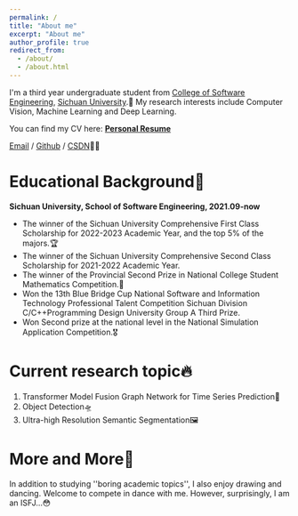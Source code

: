 ```yaml
---
permalink: /
title: "About me"
excerpt: "About me"
author_profile: true
redirect_from: 
  - /about/
  - /about.html
---
```


I'm a third year undergraduate student from [College of Software Engineering](https://sw.scu.edu.cn/), [Sichuan University](https://www.scu.edu.cn/).🎒 My research interests include Computer Vision, Machine Learning and Deep Learning.

You can find my CV here: <a href="../files/resume.pdf" target="_blank"><b>Personal Resume</b></a> 
<!-- &#124; <a href="../files/resume_cn.pdf" target="_blank"><b>Chinese ver.</b></a> -->

[Email](mailto:1693118245@qq.com) / [Github](https://github.com/wubeizi) / [CSDN](https://blog.csdn.net/qq_62738515?type=blog)✍🏻


Educational Background🏫
======
<b>Sichuan University, School of Software Engineering, 2021.09-now</b>
- The winner of the Sichuan University Comprehensive First Class Scholarship for 2022-2023 Academic Year, and the top 5% of the majors.🏆️
- The winner of the Sichuan University Comprehensive Second Class Scholarship for 2021-2022 Academic Year.
- The winner of the Provincial Second Prize in National College Student Mathematics Competition.🌟
- Won the 13th Blue Bridge Cup National Software and Information Technology Professional Talent Competition Sichuan Division C/C++Programming Design University Group A Third Prize.
- Won Second prize at the national level in the National Simulation Application Competition.🎖️

Current research topic🔥
======
1. Transformer Model Fusion Graph Network for Time Series Prediction🔮
1. Object Detection🛸
1. Ultra-high Resolution Semantic Segmentation🖼️

More and More🫢
======
In addition to studying ''boring academic topics'', I also enjoy drawing and dancing. Welcome to compete in dance with me. However, surprisingly, I am an ISFJ...😳

